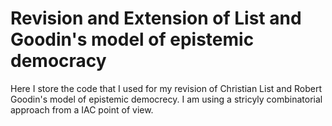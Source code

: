 # Revision and Extension of List and Goodin's model of epistemic democracy
 Here I store the code that I used for my revision of Christian List and Robert Goodin's model of epistemic democrecy. I am using a stricyly combinatorial approach from a IAC point of view.
